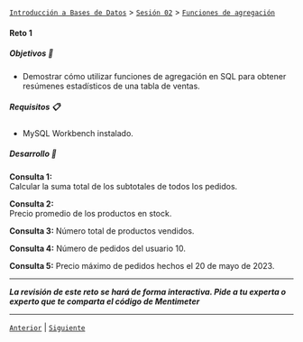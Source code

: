 [`Introducción a Bases de Datos`](../../../README.md) > [`Sesión 02`](../../README.md) > [`Funciones de agregación`](../README.md)

#### Reto 1

##### Objetivos 🎯

- Demostrar cómo utilizar funciones de agregación en SQL para obtener resúmenes estadísticos de una tabla de ventas.

##### Requisitos 📋

- MySQL Workbench instalado.

##### Desarrollo 🚀

**Consulta 1:**   
Calcular la suma total de los subtotales de todos los pedidos.

**Consulta 2:**   
Precio promedio de los productos en stock.

**Consulta 3:**
Número total de productos vendidos.

**Consulta 4:**
Número de pedidos del usuario 10.

**Consulta 5:**
Precio máximo de pedidos hechos el 20 de mayo de 2023. 

---
*__La revisión de este reto se hará de forma interactiva. Pide a tu experta o experto que te comparta el código de Mentimeter__*

---


[`Anterior`](../ejemplo01/README.md) | [`Siguiente`](../../tema02/README.md)
